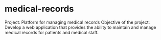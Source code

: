 # medical-records
Project: Platform for managing medical records  Objective of the project: Develop a web application that provides the ability to maintain and manage medical records for patients and medical staff.
